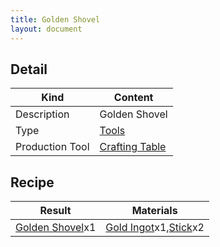 ```yaml
---
title: Golden Shovel
layout: document
---
```

## Detail

|Kind|Content|
|---|---|
|Description|Golden Shovel|
|Type|[Tools](Tools)|
|Production Tool|[Crafting Table](Crafting_Table)|

## Recipe

|Result|Materials|
|---|---|
|[Golden Shovel](Golden_Shovel)x1|[Gold Ingot](Gold_Ingot)x1,[Stick](Stick)x2|
